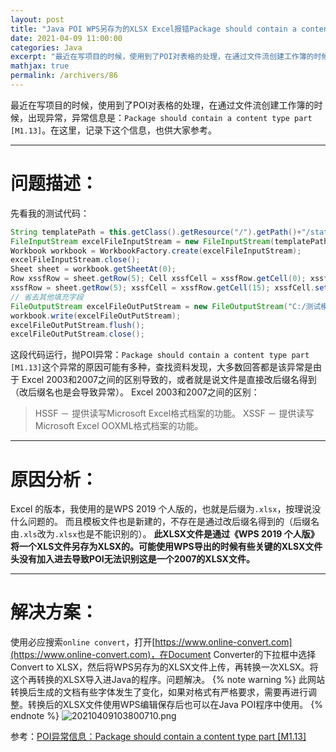 ```yaml
---
layout: post
title: "Java POI WPS另存为的XLSX Excel报错Package should contain a content type part [M1.13]"
date: 2021-04-09 11:00:00
categories: Java
excerpt: "最近在写项目的时候，使用到了POI对表格的处理，在通过文件流创建工作簿的时候，出现异常，异常信息是：Package should contain a content type part [M1.13]。在这里，记录下这个信息，也供大家参考。"
mathjax: true
permalink: /archivers/86
---
```


最近在写项目的时候，使用到了POI对表格的处理，在通过文件流创建工作簿的时候，出现异常，异常信息是：```Package should contain a content type part [M1.13]```。在这里，记录下这个信息，也供大家参考。

---
# 问题描述：
先看我的测试代码：
```java
String templatePath = this.getClass().getResource("/").getPath()+"/static";
FileInputStream excelFileInputStream = new FileInputStream(templatePath + "/测试模板.xlsx");
Workbook workbook = WorkbookFactory.create(excelFileInputStream);
excelFileInputStream.close();
Sheet sheet = workbook.getSheetAt(0);
Row xssfRow = sheet.getRow(5); Cell xssfCell = xssfRow.getCell(0); xssfCell.setCellValue("交货状态：" + map.get("status").toString());
xssfRow = sheet.getRow(5); xssfCell = xssfRow.getCell(15); xssfCell.setCellValue(map.get("machineNo").toString());
// 省去其他填充字段
FileOutputStream excelFileOutPutStream = new FileOutputStream("C:/测试模板-" + key + ".xlsx");
workbook.write(excelFileOutPutStream);
excelFileOutPutStream.flush();
excelFileOutPutStream.close();
```
这段代码运行，抛POI异常：```Package should contain a content type part [M1.13]```这个异常的原因可能有多种，查找资料发现，大多数回答都是该异常是由于 Excel 2003和2007之间的区别导致的，或者就是说文件是直接改后缀名得到（改后缀名也是会导致异常）。 Excel 2003和2007之间的区别：
>HSSF － 提供读写Microsoft Excel格式档案的功能。
XSSF － 提供读写Microsoft Excel OOXML格式档案的功能。

---

# 原因分析：
Excel 的版本，我使用的是WPS 2019 个人版的，也就是后缀为```.xlsx```，按理说没什么问题的。
而且模板文件也是新建的，不存在是通过改后缀名得到的（后缀名由```.xls```改为```.xlsx```也是不能识别的）。
**此XLSX文件是通过《WPS 2019 个人版》将一个XLS文件另存为XLSX的。可能使用WPS导出的时候有些关键的XLSX文件头没有加入进去导致POI无法识别这是一个2007的XLSX文件。**

---
# 解决方案：
使用必应搜索```online convert```，打开[https://www.online-convert.com](https://www.online-convert.com)，在Document Converter的下拉框中选择Convert to XLSX，然后将WPS另存为的XLSX文件上传，再转换一次XLSX。将这个再转换的XLSX导入进Java的程序。问题解决。
{% note warning %}
此网站转换后生成的文档有些字体发生了变化，如果对格式有严格要求，需要再进行调整。转换后的XLSX文件使用WPS编辑保存后也可以在Java POI程序中使用。
{% endnote %}
![20210409103800710.png](https://img-blog.csdnimg.cn/20210409103800710.png)


参考：[POI异常信息：Package should contain a content type part [M1.13]](https://blog.csdn.net/weixin_42833423/article/details/112391440)